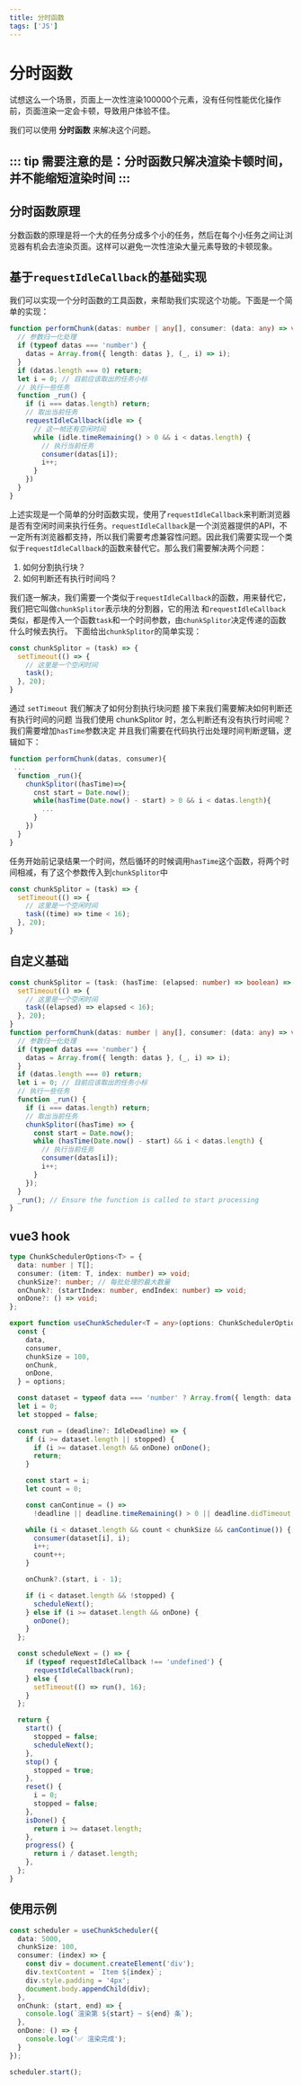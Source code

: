 ```yaml
---
title: 分时函数
tags: ['JS']
---
```


 # 分时函数


试想这么一个场景，页面上一次性渲染100000个元素，没有任何性能优化操作前，页面渲染一定会卡顿，导致用户体验不佳。  

我们可以使用 **分时函数** 来解决这个问题。  

::: tip 
需要注意的是：分时函数只解决渲染卡顿时间，并不能缩短渲染时间
::: 
---
## 分时函数原理
分数函数的原理是将一个大的任务分成多个小的任务，然后在每个小任务之间让浏览器有机会去渲染页面。这样可以避免一次性渲染大量元素导致的卡顿现象。
## 基于`requestIdleCallback`的基础实现
我们可以实现一个分时函数的工具函数，来帮助我们实现这个功能。下面是一个简单的实现：

```ts
function performChunk(datas: number | any[], consumer: (data: any) => void) {
  // 参数归一化处理
  if (typeof datas === 'number') {
    datas = Array.from({ length: datas }, (_, i) => i);
  }
  if (datas.length === 0) return;
  let i = 0; // 目前应该取出的任务小标
  // 执行一些任务
  function _run() {
    if (i === datas.length) return;
    // 取出当前任务
    requestIdleCallback(idle => {
      // 这一帧还有空闲时间
      while (idle.timeRemaining() > 0 && i < datas.length) {
        // 执行当前任务
        consumer(datas[i]);
        i++;
      }
    })
  }
}
```

上述实现是一个简单的分时函数实现，使用了`requestIdleCallback`来判断浏览器是否有空闲时间来执行任务。`requestIdleCallback`是一个浏览器提供的API，不一定所有浏览器都支持，所以我们需要考虑兼容性问题。因此我们需要实现一个类似于`requestIdleCallback`的函数来替代它。那么我们需要解决两个问题：

1. 如何分割执行块？
2. 如何判断还有执行时间吗？

我们逐一解决，我们需要一个类似于`requestIdleCallback`的函数，用来替代它，我们把它叫做`chunkSplitor`表示块的分割器，它的用法
和`requestIdleCallback`类似，都是传入一个函数`task`和一个时间参数，由`chunkSplitor`决定传递的函数什么时候去执行。
下面给出`chunkSplitor`的简单实现：

```js
const chunkSplitor = (task) => {
  setTimeout(() => {
    // 这里是一个空闲时间
    task();
  }, 20);
}
```
通过 `setTimeout` 我们解决了如何分割执行块问题
接下来我们需要解决如何判断还有执行时间的问题
当我们使用 chunkSplitor 时，怎么判断还有没有执行时间呢？我们需要增加`hasTime`参数决定
并且我们需要在代码执行出处理时间判断逻辑，逻辑如下：

```js
function performChunk(datas, consumer){
 ... 
  function _run(){
    chunkSplitor((hasTime)=>{
      cnst start = Date.now();
      while(hasTime(Date.now() - start) > 0 && i < datas.length){
        ...
      }
    })
  }
}
```
任务开始前记录结果一个时间，然后循环的时候调用`hasTime`这个函数，将两个时间相减，有了这个参数传入到`chunkSplitor`中
```js
const chunkSplitor = (task) => {
  setTimeout(() => {
    // 这里是一个空闲时间
    task((time) => time < 16);
  }, 20);
}
```
## 自定义基础
```ts
const chunkSplitor = (task: (hasTime: (elapsed: number) => boolean) => void) => {
  setTimeout(() => {
    // 这里是一个空闲时间
    task((elapsed) => elapsed < 16);
  }, 20);
}
function performChunk(datas: number | any[], consumer: (data: any) => void) {
  // 参数归一化处理
  if (typeof datas === 'number') {
    datas = Array.from({ length: datas }, (_, i) => i);
  }
  if (datas.length === 0) return;
  let i = 0; // 目前应该取出的任务小标
  // 执行一些任务
  function _run() {
    if (i === datas.length) return;
    // 取出当前任务
    chunkSplitor((hasTime) => {
      const start = Date.now();
      while (hasTime(Date.now() - start) && i < datas.length) {
        // 执行当前任务
        consumer(datas[i]);
        i++;
      }
    });
  }
  _run(); // Ensure the function is called to start processing
}
```
## vue3 hook
```ts
type ChunkSchedulerOptions<T> = {
  data: number | T[];
  consumer: (item: T, index: number) => void;
  chunkSize?: number; // 每批处理的最大数量
  onChunk?: (startIndex: number, endIndex: number) => void;
  onDone?: () => void;
};

export function useChunkScheduler<T = any>(options: ChunkSchedulerOptions<T>) {
  const {
    data,
    consumer,
    chunkSize = 100,
    onChunk,
    onDone,
  } = options;

  const dataset = typeof data === 'number' ? Array.from({ length: data }, (_, i) => i as T) : data;
  let i = 0;
  let stopped = false;

  const run = (deadline?: IdleDeadline) => {
    if (i >= dataset.length || stopped) {
      if (i >= dataset.length && onDone) onDone();
      return;
    }

    const start = i;
    let count = 0;

    const canContinue = () =>
      !deadline || deadline.timeRemaining() > 0 || deadline.didTimeout;

    while (i < dataset.length && count < chunkSize && canContinue()) {
      consumer(dataset[i], i);
      i++;
      count++;
    }

    onChunk?.(start, i - 1);

    if (i < dataset.length && !stopped) {
      scheduleNext();
    } else if (i >= dataset.length && onDone) {
      onDone();
    }
  };

  const scheduleNext = () => {
    if (typeof requestIdleCallback !== 'undefined') {
      requestIdleCallback(run);
    } else {
      setTimeout(() => run(), 16);
    }
  };

  return {
    start() {
      stopped = false;
      scheduleNext();
    },
    stop() {
      stopped = true;
    },
    reset() {
      i = 0;
      stopped = false;
    },
    isDone() {
      return i >= dataset.length;
    },
    progress() {
      return i / dataset.length;
    },
  };
}
```
## 使用示例
```ts
const scheduler = useChunkScheduler({
  data: 5000,
  chunkSize: 100,
  consumer: (index) => {
    const div = document.createElement('div');
    div.textContent = `Item ${index}`;
    div.style.padding = '4px';
    document.body.appendChild(div);
  },
  onChunk: (start, end) => {
    console.log(`渲染第 ${start} ~ ${end} 条`);
  },
  onDone: () => {
    console.log('✅ 渲染完成');
  }
});

scheduler.start();
```
